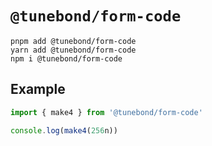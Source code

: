 # `@tunebond/form-code`

```
pnpm add @tunebond/form-code
yarn add @tunebond/form-code
npm i @tunebond/form-code
```

## Example

```ts
import { make4 } from '@tunebond/form-code'

console.log(make4(256n))
```

